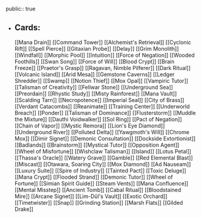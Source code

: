 public:: true
- ## Cards:
	[[Mana Drain]]
	[[Command Tower]]
	[[Alchemist's Retrieval]]
	[[Cyclonic Rift]]
	[[Spell Pierce]]
	[[Gitaxian Probe]]
	[[Delay]]
	[[Grim Monolith]]
	[[Windfall]]
	[[Morphic Pool]]
	[[Intuition]]
	[[Force of Negation]]
	[[Wooded Foothills]]
	[[Swan Song]]
	[[Force of Will]]
	[[Blood Crypt]]
	[[Brain Freeze]]
	[[Praetor's Grasp]]
	[[Ragavan, Nimble Pilferer]]
	[[Dark Ritual]]
	[[Volcanic Island]]
	[[Arid Mesa]]
	[[Gemstone Caverns]]
	[[Ledger Shredder]]
	[[Swamp]]
	[[Notion Thief]]
	[[Mox Opal]]
	[[Vampiric Tutor]]
	[[Talisman of Creativity]]
	[[Fellwar Stone]]
	[[Underground Sea]]
	[[Preordain]]
	[[Rhystic Study]]
	[[Misty Rainforest]]
	[[Mana Vault]]
	[[Scalding Tarn]]
	[[Necropotence]]
	[[Imperial Seal]]
	[[City of Brass]]
	[[Verdant Catacombs]]
	[[Reanimate]]
	[[Training Center]]
	[[Underworld Breach]]
	[[Ponder]]
	[[Talisman of Dominance]]
	[[Flusterstorm]]
	[[Muddle the Mixture]]
	[[Dauthi Voidwalker]]
	[[Sol Ring]]
	[[Pact of Negation]]
	[[Chain of Vapor]]
	[[Mystic Remora]]
	[[Lion's Eye Diamond]]
	[[Underground River]]
	[[Polluted Delta]]
	[[Yawgmoth's Will]]
	[[Chrome Mox]]
	[[Dimir Signet]]
	[[Demonic Consultation]]
	[[Dockside Extortionist]]
	[[Badlands]]
	[[Brainstorm]]
	[[Mystical Tutor]]
	[[Opposition Agent]]
	[[Wheel of Misfortune]]
	[[Wishclaw Talisman]]
	[[Island]]
	[[Lotus Petal]]
	[[Thassa's Oracle]]
	[[Watery Grave]]
	[[Gamble]]
	[[Red Elemental Blast]]
	[[Miscast]]
	[[Otawara, Soaring City]]
	[[Mox Diamond]]
	[[Ad Nauseam]]
	[[Luxury Suite]]
	[[Spire of Industry]]
	[[Tainted Pact]]
	[[Toxic Deluge]]
	[[Mana Crypt]]
	[[Flooded Strand]]
	[[Demonic Tutor]]
	[[Wheel of Fortune]]
	[[Simian Spirit Guide]]
	[[Steam Vents]]
	[[Mana Confluence]]
	[[Mental Misstep]]
	[[Ancient Tomb]]
	[[Cabal Ritual]]
	[[Bloodstained Mire]]
	[[Arcane Signet]]
	[[Lim-Dûl's Vault]]
	[[Exotic Orchard]]
	[[Timetwister]]
	[[Snap]]
	[[Grinding Station]]
	[[Marsh Flats]]
	[[Gilded Drake]]
